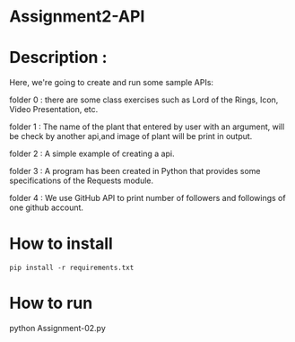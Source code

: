 # Assignment2-API 


# Description :
Here, we're going to create and run some sample APIs:

folder 0 : there are some class exercises such as Lord of the Rings, Icon, Video Presentation, etc.

folder 1 : The name of the plant that entered by user with an argument, will be check by another api,and image of plant will be print in output.  

folder 2 : A simple example of creating a api.

folder 3 : A program has been created in Python that provides some specifications of the Requests module.

folder 4 : We use GitHub API to print number of followers and  followings of one github account.

# How to install 

``` 
pip install -r requirements.txt
```

# How to run 

python Assignment-02.py
















